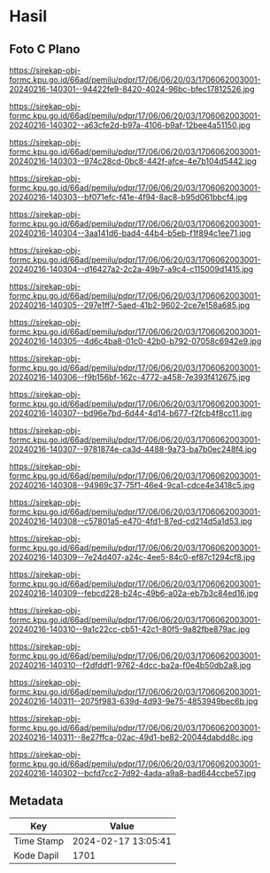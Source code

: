 # Hasil

## Foto C Plano

https://sirekap-obj-formc.kpu.go.id/66ad/pemilu/pdpr/17/06/06/20/03/1706062003001-20240216-140301--94422fe9-8420-4024-96bc-bfec17812526.jpg

https://sirekap-obj-formc.kpu.go.id/66ad/pemilu/pdpr/17/06/06/20/03/1706062003001-20240216-140302--a63cfe2d-b97a-4106-b9af-12bee4a51150.jpg

https://sirekap-obj-formc.kpu.go.id/66ad/pemilu/pdpr/17/06/06/20/03/1706062003001-20240216-140303--974c28cd-0bc8-442f-afce-4e7b104d5442.jpg

https://sirekap-obj-formc.kpu.go.id/66ad/pemilu/pdpr/17/06/06/20/03/1706062003001-20240216-140303--bf071efc-f41e-4f94-8ac8-b95d061bbcf4.jpg

https://sirekap-obj-formc.kpu.go.id/66ad/pemilu/pdpr/17/06/06/20/03/1706062003001-20240216-140304--3aa141d6-bad4-44b4-b5eb-f1f894c1ee71.jpg

https://sirekap-obj-formc.kpu.go.id/66ad/pemilu/pdpr/17/06/06/20/03/1706062003001-20240216-140304--d16427a2-2c2a-49b7-a9c4-c115009d1415.jpg

https://sirekap-obj-formc.kpu.go.id/66ad/pemilu/pdpr/17/06/06/20/03/1706062003001-20240216-140305--297e1ff7-5aed-41b2-9602-2ce7e158a685.jpg

https://sirekap-obj-formc.kpu.go.id/66ad/pemilu/pdpr/17/06/06/20/03/1706062003001-20240216-140305--4d6c4ba8-01c0-42b0-b792-07058c6942e9.jpg

https://sirekap-obj-formc.kpu.go.id/66ad/pemilu/pdpr/17/06/06/20/03/1706062003001-20240216-140306--f9b156bf-162c-4772-a458-7e393f412675.jpg

https://sirekap-obj-formc.kpu.go.id/66ad/pemilu/pdpr/17/06/06/20/03/1706062003001-20240216-140307--bd96e7bd-6d44-4d14-b677-f2fcb4f8cc11.jpg

https://sirekap-obj-formc.kpu.go.id/66ad/pemilu/pdpr/17/06/06/20/03/1706062003001-20240216-140307--9781874e-ca3d-4488-9a73-ba7b0ec248f4.jpg

https://sirekap-obj-formc.kpu.go.id/66ad/pemilu/pdpr/17/06/06/20/03/1706062003001-20240216-140308--94969c37-75f1-46e4-9ca1-cdce4e3418c5.jpg

https://sirekap-obj-formc.kpu.go.id/66ad/pemilu/pdpr/17/06/06/20/03/1706062003001-20240216-140308--c57801a5-e470-4fd1-87ed-cd214d5a1d53.jpg

https://sirekap-obj-formc.kpu.go.id/66ad/pemilu/pdpr/17/06/06/20/03/1706062003001-20240216-140309--7e24d407-a24c-4ee5-84c0-ef87c1294cf8.jpg

https://sirekap-obj-formc.kpu.go.id/66ad/pemilu/pdpr/17/06/06/20/03/1706062003001-20240216-140309--febcd228-b24c-49b6-a02a-eb7b3c84ed16.jpg

https://sirekap-obj-formc.kpu.go.id/66ad/pemilu/pdpr/17/06/06/20/03/1706062003001-20240216-140310--9a1c22cc-cb51-42c1-80f5-9a82fbe879ac.jpg

https://sirekap-obj-formc.kpu.go.id/66ad/pemilu/pdpr/17/06/06/20/03/1706062003001-20240216-140310--f2dfddf1-9762-4dcc-ba2a-f0e4b50db2a8.jpg

https://sirekap-obj-formc.kpu.go.id/66ad/pemilu/pdpr/17/06/06/20/03/1706062003001-20240216-140311--2075f983-639d-4d93-9e75-4853949bec6b.jpg

https://sirekap-obj-formc.kpu.go.id/66ad/pemilu/pdpr/17/06/06/20/03/1706062003001-20240216-140311--8e27ffca-02ac-49d1-be82-20044dabdd8c.jpg

https://sirekap-obj-formc.kpu.go.id/66ad/pemilu/pdpr/17/06/06/20/03/1706062003001-20240216-140302--bcfd7cc2-7d92-4ada-a9a8-bad644ccbe57.jpg


## Metadata

| Key        | Value               |
| ---------- | ------------------- |
| Time Stamp | 2024-02-17 13:05:41 |
| Kode Dapil | 1701                |



